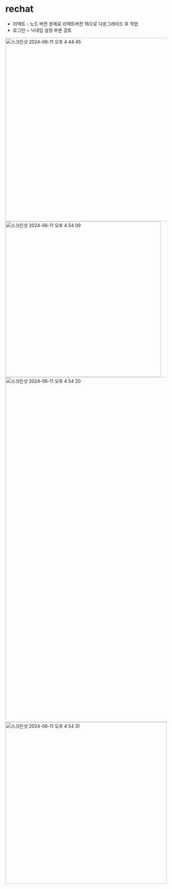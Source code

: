 # rechat

- 리액트 - 노드 버전 문제로 리액트버전 16으로 다운그레이드 후 작업
- 로그인 ~ 닉네임 설정 부분 검토


<img width="572" alt="스크린샷 2024-06-11 오후 4 44 45" src="https://github.com/freshsong/rechat/assets/154946396/731fa0aa-ba43-4ee3-b45d-022104435f6f">
<img width="485" alt="스크린샷 2024-06-11 오후 4 54 09" src="https://github.com/freshsong/rechat/assets/154946396/2df04b3b-4ebc-4f71-9f5c-7df8951950c0">
<img width="1075" alt="스크린샷 2024-06-11 오후 4 54 20" src="https://github.com/freshsong/rechat/assets/154946396/d090d638-52d6-48da-8da0-99e1666f6640">
<img width="504" alt="스크린샷 2024-06-11 오후 4 54 31" src="https://github.com/freshsong/rechat/assets/154946396/4a15ef7b-9a83-4573-8518-ad7216d575b2">
